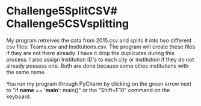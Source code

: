 # Challenge5SplitCSV# Challenge5CSVsplitting

My program retreives the data from 2015.csv and splits it into two different csv files: Teams.csv and Institutions.csv. The program will create these files if they are not there already. I have it drop the duplicates during this process. I also assign Institution ID's to each city or institution if they do not already possess one. Both are done because some cities institutions with the same name.

You run my program through PyCharm by clicking on the green arrow next to "if __name__ == '__main__': main()" or the "Shift+F10" command on the keyboard.
